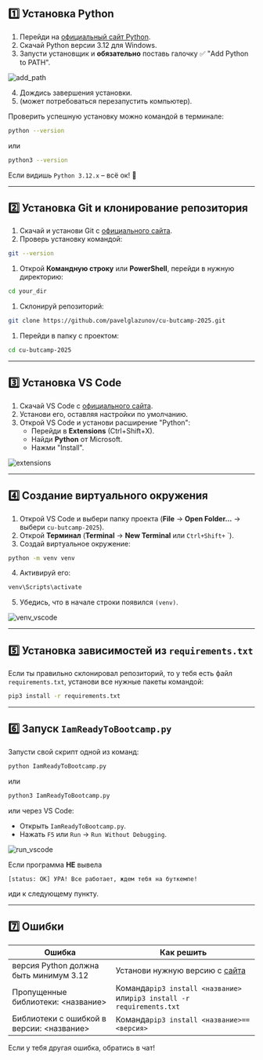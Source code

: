 
## 1️⃣ Установка Python

1. Перейди на [официальный сайт Python](https://www.python.org/downloads/).
2. Скачай Python версии 3.12 для Windows.
3. Запусти установщик и **обязательно** поставь галочку ✅ "Add Python to PATH".


![add_path](https://github.com/pavelglazunov/cu-bootcamp-2025/blob/main/docs/static/add_to_path.png)


4. Дождись завершения установки.
5. (может потребоваться перезапустить компьютер).

Проверить успешную установку можно командой в терминале:

```sh
python --version
```

или

```sh
python3 --version
```

Если видишь `Python 3.12.x` – всё ок! 🎉

---

## 2️⃣ Установка Git и клонирование репозитория

1. Скачай и установи Git с [официального сайта](https://git-scm.com/downloads).
2. Проверь установку командой:

```sh
git --version
```

1. Открой **Командную строку** или **PowerShell**, перейди в нужную директорию:

```sh
cd your_dir
```

1. Склонируй репозиторий:

```sh
git clone https://github.com/pavelglazunov/cu-butcamp-2025.git
```

1. Перейди в папку с проектом:

```sh
cd cu-butcamp-2025
```


---

## 3️⃣ Установка VS Code

1. Скачай VS Code с [официального сайта](https://code.visualstudio.com/Download).
2. Установи его, оставляя настройки по умолчанию.
3. Открой VS Code и установи расширение "Python":
    - Перейди в **Extensions** (Ctrl+Shift+X).
    - Найди **Python** от Microsoft.
    - Нажми "Install".


![extensions](https://github.com/pavelglazunov/cu-bootcamp-2025/blob/main/docs/static/extansions.png)



---

## 4️⃣ Создание виртуального окружения

1. Открой VS Code и выбери папку проекта (**File** → **Open Folder...** → выбери `cu-butcamp-2025`).
2. Открой **Терминал** (**Terminal** → **New Terminal** или `Ctrl+Shift+` `).
3. Создай виртуальное окружение:

```sh
python -m venv venv
```

4. Активируй его:

```sh
venv\Scripts\activate
```

5. Убедись, что в начале строки появился `(venv)`.


![venv_vscode](https://github.com/pavelglazunov/cu-bootcamp-2025/blob/main/docs/static/venv_vscode.png)



---

## 5️⃣ Установка зависимостей из `requirements.txt`

Если ты правильно склонировал репозиторий, то у тебя есть файл `requirements.txt`, установи все нужные пакеты командой:

```sh
pip3 install -r requirements.txt
```

---

## 6️⃣ Запуск `IamReadyToBootcamp.py`

Запусти свой скрипт одной из команд:

```sh
python IamReadyToBootcamp.py
```

или

```sh
python3 IamReadyToBootcamp.py
```

или через VS Code:

- Открыть `IamReadyToBootcamp.py`.
- Нажать `F5` или `Run` → `Run Without Debugging`.

![run_vscode](https://github.com/pavelglazunov/cu-bootcamp-2025/blob/main/docs/static/run_vscode.png)


Если программа **НЕ** вывела

`[status: OK] УРА! Все работает, ждем тебя на буткемпе!`

иди к следующему пункту.

---

## 7️⃣ Ошибки

|Ошибка|Как решить|
|---|---|
|версия Python должна быть минимум 3.12|Установи нужную версию с [сайта](https://www.python.org/downloads/release/python-3120/)|
|Пропущенные библиотеки: <название>|Команда`pip3 install <название>` или`pip3 install -r requirements.txt`|
|Библиотеки с ошибкой в версии: <название>|Команда`pip3 install <название>==<версия>`|

Если у тебя другая ошибка, обратись в чат!
